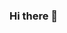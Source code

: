 ### Hi there 👋

<!--
**elithecomputerguy/elithecomputerguy** is a ✨ _special_ ✨ repository because its `README.md` (this file) appears on your GitHub profile.

This is the account for "Eli the Computer Guy'. Currently using this for a pastebin for coding projects and experiments I'm working on for Silicon Dojo.
